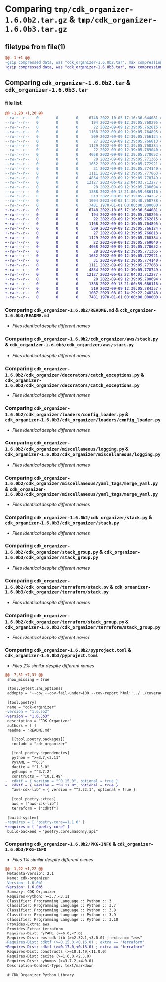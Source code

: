# Comparing `tmp/cdk_organizer-1.6.0b2.tar.gz` & `tmp/cdk_organizer-1.6.0b3.tar.gz`

## filetype from file(1)

```diff
@@ -1 +1 @@
-gzip compressed data, was "cdk_organizer-1.6.0b2.tar", max compression
+gzip compressed data, was "cdk_organizer-1.6.0b3.tar", max compression
```

## Comparing `cdk_organizer-1.6.0b2.tar` & `cdk_organizer-1.6.0b3.tar`

### file list

```diff
@@ -1,20 +1,20 @@
--rw-r--r--   0        0        0     6748 2022-10-05 17:16:36.644081 cdk_organizer-1.6.0b2/README.md
--rw-r--r--   0        0        0      194 2022-09-09 12:39:05.760295 cdk_organizer-1.6.0b2/cdk_organizer/__init__.py
--rw-r--r--   0        0        0       22 2022-09-09 12:39:05.762815 cdk_organizer-1.6.0b2/cdk_organizer/aws/__init__.py
--rw-r--r--   0        0        0     1168 2022-09-09 12:39:05.764895 cdk_organizer-1.6.0b2/cdk_organizer/aws/stack.py
--rw-r--r--   0        0        0      509 2022-09-09 12:39:05.766124 cdk_organizer-1.6.0b2/cdk_organizer/aws/stack_group.py
--rw-r--r--   0        0        0       27 2022-09-09 12:39:05.766813 cdk_organizer-1.6.0b2/cdk_organizer/decorators/__init__.py
--rw-r--r--   0        0        0     1129 2022-09-09 12:39:05.768384 cdk_organizer-1.6.0b2/cdk_organizer/decorators/catch_exceptions.py
--rw-r--r--   0        0        0       22 2022-09-09 12:39:05.769040 cdk_organizer-1.6.0b2/cdk_organizer/loaders/__init__.py
--rw-r--r--   0        0        0     4058 2022-09-09 12:39:05.770652 cdk_organizer-1.6.0b2/cdk_organizer/loaders/config_loader.py
--rw-r--r--   0        0        0       28 2022-09-09 12:39:05.771365 cdk_organizer-1.6.0b2/cdk_organizer/miscellaneous/__init__.py
--rw-r--r--   0        0        0     1652 2022-09-09 12:39:05.772921 cdk_organizer-1.6.0b2/cdk_organizer/miscellaneous/logging.py
--rw-r--r--   0        0        0       31 2022-09-09 12:39:05.774140 cdk_organizer-1.6.0b2/cdk_organizer/miscellaneous/yaml_tags/__init__.py
--rw-r--r--   0        0        0     1111 2022-09-09 12:39:05.777863 cdk_organizer-1.6.0b2/cdk_organizer/miscellaneous/yaml_tags/merge_yaml.py
--rw-r--r--   0        0        0     4834 2022-09-09 12:39:05.778749 cdk_organizer-1.6.0b2/cdk_organizer/stack.py
--rw-r--r--   0        0        0    12127 2023-06-02 22:04:03.712277 cdk_organizer-1.6.0b2/cdk_organizer/stack_group.py
--rw-r--r--   0        0        0       28 2022-09-09 12:39:05.780694 cdk_organizer-1.6.0b2/cdk_organizer/terraform/__init__.py
--rw-r--r--   0        0        0     1388 2022-09-13 21:00:59.686116 cdk_organizer-1.6.0b2/cdk_organizer/terraform/stack.py
--rw-r--r--   0        0        0      519 2022-09-09 12:39:05.784357 cdk_organizer-1.6.0b2/cdk_organizer/terraform/stack_group.py
--rw-r--r--   0        0        0     1094 2023-08-02 14:19:40.768788 cdk_organizer-1.6.0b2/pyproject.toml
--rw-r--r--   0        0        0     7481 1970-01-01 00:00:00.000000 cdk_organizer-1.6.0b2/PKG-INFO
+-rw-r--r--   0        0        0     6748 2022-10-05 17:16:36.644081 cdk_organizer-1.6.0b3/README.md
+-rw-r--r--   0        0        0      194 2022-09-09 12:39:05.760295 cdk_organizer-1.6.0b3/cdk_organizer/__init__.py
+-rw-r--r--   0        0        0       22 2022-09-09 12:39:05.762815 cdk_organizer-1.6.0b3/cdk_organizer/aws/__init__.py
+-rw-r--r--   0        0        0     1168 2022-09-09 12:39:05.764895 cdk_organizer-1.6.0b3/cdk_organizer/aws/stack.py
+-rw-r--r--   0        0        0      509 2022-09-09 12:39:05.766124 cdk_organizer-1.6.0b3/cdk_organizer/aws/stack_group.py
+-rw-r--r--   0        0        0       27 2022-09-09 12:39:05.766813 cdk_organizer-1.6.0b3/cdk_organizer/decorators/__init__.py
+-rw-r--r--   0        0        0     1129 2022-09-09 12:39:05.768384 cdk_organizer-1.6.0b3/cdk_organizer/decorators/catch_exceptions.py
+-rw-r--r--   0        0        0       22 2022-09-09 12:39:05.769040 cdk_organizer-1.6.0b3/cdk_organizer/loaders/__init__.py
+-rw-r--r--   0        0        0     4058 2022-09-09 12:39:05.770652 cdk_organizer-1.6.0b3/cdk_organizer/loaders/config_loader.py
+-rw-r--r--   0        0        0       28 2022-09-09 12:39:05.771365 cdk_organizer-1.6.0b3/cdk_organizer/miscellaneous/__init__.py
+-rw-r--r--   0        0        0     1652 2022-09-09 12:39:05.772921 cdk_organizer-1.6.0b3/cdk_organizer/miscellaneous/logging.py
+-rw-r--r--   0        0        0       31 2022-09-09 12:39:05.774140 cdk_organizer-1.6.0b3/cdk_organizer/miscellaneous/yaml_tags/__init__.py
+-rw-r--r--   0        0        0     1111 2022-09-09 12:39:05.777863 cdk_organizer-1.6.0b3/cdk_organizer/miscellaneous/yaml_tags/merge_yaml.py
+-rw-r--r--   0        0        0     4834 2022-09-09 12:39:05.778749 cdk_organizer-1.6.0b3/cdk_organizer/stack.py
+-rw-r--r--   0        0        0    12127 2023-06-02 22:04:03.712277 cdk_organizer-1.6.0b3/cdk_organizer/stack_group.py
+-rw-r--r--   0        0        0       28 2022-09-09 12:39:05.780694 cdk_organizer-1.6.0b3/cdk_organizer/terraform/__init__.py
+-rw-r--r--   0        0        0     1388 2022-09-13 21:00:59.686116 cdk_organizer-1.6.0b3/cdk_organizer/terraform/stack.py
+-rw-r--r--   0        0        0      519 2022-09-09 12:39:05.784357 cdk_organizer-1.6.0b3/cdk_organizer/terraform/stack_group.py
+-rw-r--r--   0        0        0     1087 2023-08-02 14:29:22.248248 cdk_organizer-1.6.0b3/pyproject.toml
+-rw-r--r--   0        0        0     7481 1970-01-01 00:00:00.000000 cdk_organizer-1.6.0b3/PKG-INFO
```

### Comparing `cdk_organizer-1.6.0b2/README.md` & `cdk_organizer-1.6.0b3/README.md`

 * *Files identical despite different names*

### Comparing `cdk_organizer-1.6.0b2/cdk_organizer/aws/stack.py` & `cdk_organizer-1.6.0b3/cdk_organizer/aws/stack.py`

 * *Files identical despite different names*

### Comparing `cdk_organizer-1.6.0b2/cdk_organizer/decorators/catch_exceptions.py` & `cdk_organizer-1.6.0b3/cdk_organizer/decorators/catch_exceptions.py`

 * *Files identical despite different names*

### Comparing `cdk_organizer-1.6.0b2/cdk_organizer/loaders/config_loader.py` & `cdk_organizer-1.6.0b3/cdk_organizer/loaders/config_loader.py`

 * *Files identical despite different names*

### Comparing `cdk_organizer-1.6.0b2/cdk_organizer/miscellaneous/logging.py` & `cdk_organizer-1.6.0b3/cdk_organizer/miscellaneous/logging.py`

 * *Files identical despite different names*

### Comparing `cdk_organizer-1.6.0b2/cdk_organizer/miscellaneous/yaml_tags/merge_yaml.py` & `cdk_organizer-1.6.0b3/cdk_organizer/miscellaneous/yaml_tags/merge_yaml.py`

 * *Files identical despite different names*

### Comparing `cdk_organizer-1.6.0b2/cdk_organizer/stack.py` & `cdk_organizer-1.6.0b3/cdk_organizer/stack.py`

 * *Files identical despite different names*

### Comparing `cdk_organizer-1.6.0b2/cdk_organizer/stack_group.py` & `cdk_organizer-1.6.0b3/cdk_organizer/stack_group.py`

 * *Files identical despite different names*

### Comparing `cdk_organizer-1.6.0b2/cdk_organizer/terraform/stack.py` & `cdk_organizer-1.6.0b3/cdk_organizer/terraform/stack.py`

 * *Files identical despite different names*

### Comparing `cdk_organizer-1.6.0b2/cdk_organizer/terraform/stack_group.py` & `cdk_organizer-1.6.0b3/cdk_organizer/terraform/stack_group.py`

 * *Files identical despite different names*

### Comparing `cdk_organizer-1.6.0b2/pyproject.toml` & `cdk_organizer-1.6.0b3/pyproject.toml`

 * *Files 2% similar despite different names*

```diff
@@ -7,31 +7,31 @@
 show_missing = true
 
 [tool.pytest.ini_options]
 addopts = "--cov --cov-fail-under=100 --cov-report html:'../../coverage/packages/framework-python/html' --cov-report xml:'../../coverage/packages/framework-python/coverage.xml' --junitxml='../../reports/packages/framework-python/unittests/junit.xml' --html='../../reports/packages/framework-python/unittests/html/index.html'"
 
 [tool.poetry]
 name = "cdk-organizer"
-version = "1.6.0b2"
+version = "1.6.0b3"
 description = "CDK Organizer"
 authors = [ ]
 readme = "README.md"
 
   [[tool.poetry.packages]]
   include = "cdk_organizer"
 
   [tool.poetry.dependencies]
   python = ">=3.7,<3.11"
   PyYAML = "^6.0"
   dacite = "^1.6.0"
   pyhumps = "^3.7.2"
   constructs = "^10.1.49"
-  cdktf = { version = "^0.15.0", optional = true }
+  cdktf = { version = "^0.17.0", optional = true }
   "aws-cdk-lib" = { version = "^2.32.1", optional = true }
 
   [tool.poetry.extras]
   aws = ["aws-cdk-lib"]
   terraform = ["cdktf"]
 
 [build-system]
-requires = [ "poetry-core==1.1.0" ]
+requires = [ "poetry-core" ]
 build-backend = "poetry.core.masonry.api"
```

### Comparing `cdk_organizer-1.6.0b2/PKG-INFO` & `cdk_organizer-1.6.0b3/PKG-INFO`

 * *Files 1% similar despite different names*

```diff
@@ -1,22 +1,22 @@
 Metadata-Version: 2.1
 Name: cdk-organizer
-Version: 1.6.0b2
+Version: 1.6.0b3
 Summary: CDK Organizer
 Requires-Python: >=3.7,<3.11
 Classifier: Programming Language :: Python :: 3
 Classifier: Programming Language :: Python :: 3.7
 Classifier: Programming Language :: Python :: 3.8
 Classifier: Programming Language :: Python :: 3.9
 Classifier: Programming Language :: Python :: 3.10
 Provides-Extra: aws
 Provides-Extra: terraform
 Requires-Dist: PyYAML (>=6.0,<7.0)
 Requires-Dist: aws-cdk-lib (>=2.32.1,<3.0.0) ; extra == "aws"
-Requires-Dist: cdktf (>=0.15.0,<0.16.0) ; extra == "terraform"
+Requires-Dist: cdktf (>=0.17.0,<0.18.0) ; extra == "terraform"
 Requires-Dist: constructs (>=10.1.49,<11.0.0)
 Requires-Dist: dacite (>=1.6.0,<2.0.0)
 Requires-Dist: pyhumps (>=3.7.2,<4.0.0)
 Description-Content-Type: text/markdown
 
 # CDK Organizer Python Library
```

